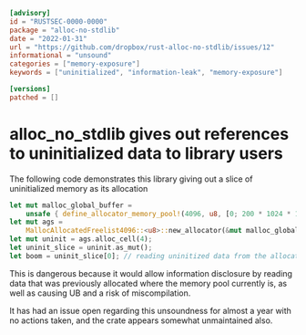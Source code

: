 ```toml
[advisory]
id = "RUSTSEC-0000-0000"
package = "alloc-no-stdlib"
date = "2022-01-31"
url = "https://github.com/dropbox/rust-alloc-no-stdlib/issues/12"
informational = "unsound"
categories = ["memory-exposure"]
keywords = ["uninitialized", "information-leak", "memory-exposure"]

[versions]
patched = []
```

# alloc_no_stdlib gives out references to uninitialized data to library users

The following code demonstrates this library giving out a slice of uninitialized memory as its allocation 

```rust
let mut malloc_global_buffer =
	unsafe { define_allocator_memory_pool!(4096, u8, [0; 200 * 1024 * 1024], malloc) };
let mut ags =
	MallocAllocatedFreelist4096::<u8>::new_allocator(&mut malloc_global_buffer.data, bzero);
let mut uninit = ags.alloc_cell(4);
let uninit_slice = uninit.as_mut();
let boom = uninit_slice[0]; // reading uninitized data from the allocation
```

This is dangerous because it would allow information disclosure by reading data that was previously allocated where the memory pool currently is, as well as causing UB and a risk of miscompilation.

It has had an issue open regarding this unsoundness for almost a year with no actions taken, and the crate appears somewhat unmaintained also.
